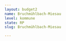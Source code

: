 ```yaml
---
layout: budget2
name: Bruchmühlbach-Miesau
level: kommune
state: RP
slug: Bruchmühlbach-Miesau

---
```



